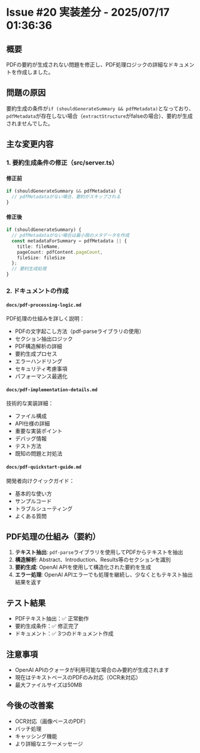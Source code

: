 # Issue #20 実装差分 - 2025/07/17 01:36:36

## 概要
PDFの要約が生成されない問題を修正し、PDF処理ロジックの詳細なドキュメントを作成しました。

## 問題の原因
要約生成の条件が`if (shouldGenerateSummary && pdfMetadata)`となっており、`pdfMetadata`が存在しない場合（`extractStructure`がfalseの場合）、要約が生成されませんでした。

## 主な変更内容

### 1. 要約生成条件の修正（src/server.ts）

#### 修正前
```typescript
if (shouldGenerateSummary && pdfMetadata) {
  // pdfMetadataがない場合、要約がスキップされる
}
```

#### 修正後  
```typescript
if (shouldGenerateSummary) {
  // pdfMetadataがない場合は最小限のメタデータを作成
  const metadataForSummary = pdfMetadata || {
    title: fileName,
    pageCount: pdfContent.pageCount,
    fileSize: fileSize
  };
  // 要約生成処理
}
```

### 2. ドキュメントの作成

#### `docs/pdf-processing-logic.md`
PDF処理の仕組みを詳しく説明：
- PDFの文字起こし方法（pdf-parseライブラリの使用）
- セクション抽出ロジック
- PDF構造解析の詳細
- 要約生成プロセス
- エラーハンドリング
- セキュリティ考慮事項
- パフォーマンス最適化

#### `docs/pdf-implementation-details.md`
技術的な実装詳細：
- ファイル構成
- API仕様の詳細
- 重要な実装ポイント
- デバッグ情報
- テスト方法
- 既知の問題と対処法

#### `docs/pdf-quickstart-guide.md`
開発者向けクイックガイド：
- 基本的な使い方
- サンプルコード
- トラブルシューティング
- よくある質問

## PDF処理の仕組み（要約）

1. **テキスト抽出**: `pdf-parse`ライブラリを使用してPDFからテキストを抽出
2. **構造解析**: Abstract、Introduction、Results等のセクションを識別
3. **要約生成**: OpenAI APIを使用して構造化された要約を生成
4. **エラー処理**: OpenAI APIエラーでも処理を継続し、少なくともテキスト抽出結果を返す

## テスト結果
- PDFテキスト抽出：✅ 正常動作
- 要約生成条件：✅ 修正完了
- ドキュメント：✅ 3つのドキュメント作成

## 注意事項
- OpenAI APIのクォータが利用可能な場合のみ要約が生成されます
- 現在はテキストベースのPDFのみ対応（OCR未対応）
- 最大ファイルサイズは50MB

## 今後の改善案
- OCR対応（画像ベースのPDF）
- バッチ処理
- キャッシング機能
- より詳細なエラーメッセージ